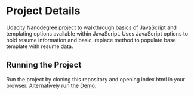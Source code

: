 # Project Details
Udacity Nanodegree project to walkthrough basics of JavaScript and templating options available within JavaScript. Uses JavaScript options to hold resume information and basic .replace method to populate base template with resume data.

## Running the Project
Run the project by cloning this repository and opening index.html in your browser. Alternatively run the [Demo](https://mrtpain.github.io/frontend-nanodegree-resume/).

